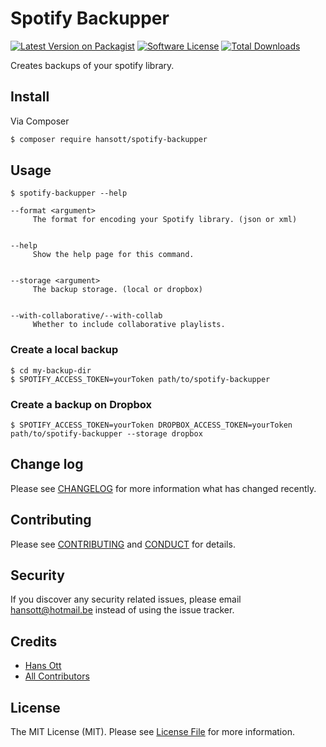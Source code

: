 # Spotify Backupper

[![Latest Version on Packagist][ico-version]][link-packagist]
[![Software License][ico-license]](LICENSE.md)
[![Total Downloads][ico-downloads]][link-downloads]


Creates backups of your spotify library.

## Install

Via Composer

``` bash
$ composer require hansott/spotify-backupper
```

## Usage

```
$ spotify-backupper --help

--format <argument>
     The format for encoding your Spotify library. (json or xml)


--help
     Show the help page for this command.


--storage <argument>
     The backup storage. (local or dropbox)


--with-collaborative/--with-collab
     Whether to include collaborative playlists.
```

### Create a local backup

```
$ cd my-backup-dir
$ SPOTIFY_ACCESS_TOKEN=yourToken path/to/spotify-backupper
```

### Create a backup on Dropbox

```
$ SPOTIFY_ACCESS_TOKEN=yourToken DROPBOX_ACCESS_TOKEN=yourToken path/to/spotify-backupper --storage dropbox
```

## Change log

Please see [CHANGELOG](CHANGELOG.md) for more information what has changed recently.

## Contributing

Please see [CONTRIBUTING](CONTRIBUTING.md) and [CONDUCT](CONDUCT.md) for details.

## Security

If you discover any security related issues, please email hansott@hotmail.be instead of using the issue tracker.

## Credits

- [Hans Ott][link-author]
- [All Contributors][link-contributors]

## License

The MIT License (MIT). Please see [License File](LICENSE.md) for more information.

[ico-version]: https://img.shields.io/packagist/v/hansott/spotify-backupper.svg?style=flat-square
[ico-license]: https://img.shields.io/badge/license-MIT-brightgreen.svg?style=flat-square
[ico-downloads]: https://img.shields.io/packagist/dt/hansott/spotify-backupper.svg?style=flat-square

[link-packagist]: https://packagist.org/packages/hansott/spotify-backupper
[link-downloads]: https://packagist.org/packages/hansott/spotify-backupper
[link-author]: https://github.com/hansott
[link-contributors]: ../../contributors
